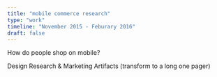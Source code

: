 ```yaml
---
title: "mobile commerce research"
type: "work"
timeline: "November 2015 - Feburary 2016"
draft: false
---
```


How do people shop on mobile?

<!--more-->
Design Research & Marketing Artifacts (transform to a long one pager)

